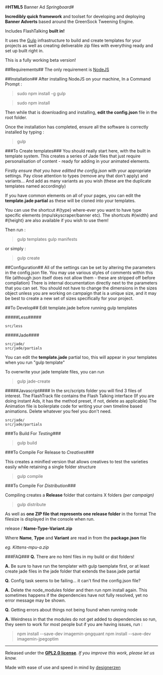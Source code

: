 #**HTML5** Banner Ad _Springboard_#

**Incredibly quick framework** and toolset for developing and deploying **Banner Adverts** based around the GreenSock Tweening Engine.

Includes FlashTalking **built in!**

It uses the [Gulp](www.github.com) infrastructure to build and create templates for your projects as well as creating deliverable zip files with everything ready and set up built right in.

This is a fully working beta version! 

##Requirements##
The only requirement is [NodeJS](http://nodejs.org/)


##Installation##
After installing NodeJS on your machine,
In a Command Prompt :

> sudo npm install -g gulp

> sudo npm install

Then while that is downloading and installing, **edit the config.json** file in the root folder.

Once the installation has completed, ensure all the software is correctly installed by
 typing :
 
> gulp


###To Create templates###
You should really start here, with the built in template system. This creates a series of Jade files that just require personalisation of content - ready for adding in your animated elements.

Firstly _ensure that you have editted the config.json_ with your appropriate settings.
Pay close attention to types (remove any that don't apply) and variants...
And add as many variants as you wish (these are the duplicate templates named accordingly)

If you have common elements on all of your pages, you can edit the **template.jade partial** as these will be cloned into your templates. 

You can use the shortcut #{type} where-ever you want to have type specific elements (mpu/skyscraper/banner etc).
The shortcuts #{width} and #{height} are also available if you wish to use them!

Then run :

> gulp templates
> gulp manifests

or simply : 

> gulp create


##Configuration##
All of the settings can be set by altering the parameters in the config.json file.
You may use various styles of comments within this file (although json itself does not allow them - these are stripped off before compilation)
There is internal documentation directly next to the parameters that you can set. 
You should not have to change the dimensions in the sizes object unless you are working on  campaign that is a unique size, and it may be best to create a new set of sizes specifically for your project.

##To Develop##
Edit template.jade before running gulp templates


#####Less#####
```
src/less
```

#####Jade####
```
src/jade/
src/jade/partials
```
You can edit the **template.jade** partial too, this will appear in your templates when you run "gulp template"

To overwrite your jade template files, you can run 

> gulp jade-create

#####Javascript####
In the src/scripts folder you will find 3 files of interest. 
The FlashTrack file contains the Flash Talking interface (If you are doing instant Ads, it has the method preset, if not, delete as applicable)
The Animation file is boilerplate code for writing your own timeline based animations. Delete whatever you feel you don't need.

```
src/jade/
src/jade/partials
```


###To Build For _Testing_###

> gulp build



###To Compile For Release to _Creatives_###

This creates a minified version that allows creatives to test the varieties easily while retaining a single folder structure

> gulp compile



###To Compile For _Distribution_###

Compiling creates a **Release** folder that contains X folders _(per campaign)_
  
> gulp distribute
    
As well as **one ZIP file that represents one release folder** in the format
The filesize is displayed in the console when run.

release / **Name-Type-Variant.zip**

Where **Name**, **Type** and **Variant**  are read in from the **package.json** file

_eg. Kittens-mpu-a.zip_



###FAQ###
**Q.** There are no html files in my build or dist folders!

**A.** Be sure to have run the templater with gulp taemplate first, or at least create jade files in the jade folder that extends the base.jade partial


**Q.** Config task seems to be failing... it can't find the config.json file?

**A.** Delete the node_modules folder and then run npm install again. This sometimes happens if the dependencies have not fully resolved, yet no error message may be shown.


**Q.** Getting errors about things not being found when running node

**A.** Weirdness in that the modules do not get added to dependencies so run,
they seem to work for most people but if you are having issues, run :

> npm install --save-dev imagemin-pngquant
> npm install --save-dev imagemin-jpegoptim

---
Released under the [**GPL2.0 license**](http://www.gnu.org/licenses/gpl-2.0.txt). 
_If you improve this work, please let us know._

Made with ease of use and speed in mind by [designerzen](https://github.com/designerzen/animated-html5-banner-advert-boilerplate)